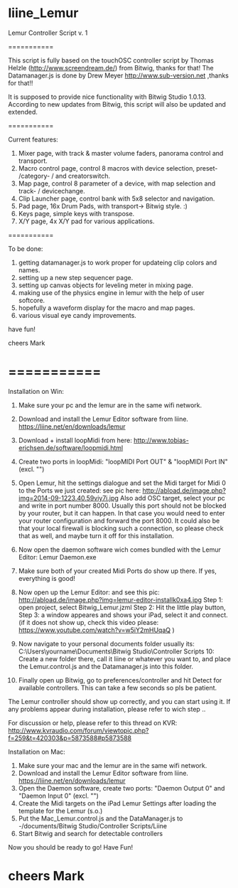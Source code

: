 liine_Lemur
===========

Lemur Controller Script v. 1

===========

This script is fully based on the touchOSC controller script by Thomas Helzle (http://www.screendream.de/)
from Bitwig, thanks for that!
The Datamanager.js is done by Drew Meyer  http://www.sub-version.net ,thanks for that!!

It is supposed to provide nice functionality with Bitwig Studio 1.0.13.
According to new updates from Bitwig, this script will also be updated and extended.

===========

Current features:

1. Mixer page, with track & master volume faders, panorama control and transport.
2. Macro control page, control 8 macros with device selection, preset- /category- / and creatorswitch.
3. Map page, control 8 parameter of a device, with map selection and track- / devicechange.
4. Clip Launcher page, control bank with 5x8 selector and navigation.
5. Pad page, 16x Drum Pads, with transport-> Bitwig style. :)
6. Keys page, simple keys with transpose.
7. X/Y page, 4x X/Y pad for various applications.

===========

To be done:

1. getting datamanager.js to work proper for updateing clip colors and names.
2. setting up a new step sequencer page.
3. setting up canvas objects for leveling meter in mixing page.
4. making use of the physics engine in lemur with the help of user softcore.
5. hopefully a waveform display for the macro and map pages.
6. various visual eye candy improvements.


have fun!

cheers Mark

===========
===========

Installation on Win:

1. Make sure your pc and the lemur are in the same wifi network.
2. Download and install the Lemur Editor software from liine. https://liine.net/en/downloads/lemur
3. Download + install loopMidi from here: http://www.tobias-erichsen.de/software/loopmidi.html
4. Create two ports in loopMidi: "loopMIDI Port OUT" & "loopMIDI Port IN"  (excl. "")
5. Open Lemur, hit the settings dialogue and set the Midi target for Midi 0 to the Ports we just created:
   see pic here: http://abload.de/image.php?img=2014-09-1223.40.59viy7i.jpg
   Also add OSC target, select your pc and write in port number 8000. Usually this port should not be blocked by your 
   router, but it can happen. In that case you would need to enter your router configuration and forward the port 8000. 
   It could also be that your local firewall is blocking such a connection, so please check that as well, 
   and maybe turn it off for this installation.
6. Now open the daemon software wich comes bundled with the Lemur Editor: Lemur Daemon.exe
7. Make sure both of your created Midi Ports do show up there. If yes, everything is good!
8. Now open up the Lemur Editor: and see this pic: http://abload.de/image.php?img=lemur-editor-installk0xa4.jpg
    Step 1: open project, select Bitwig_Lemur.jzml
    Step 2: Hit the little play button,
    Step 3: a window appeares and shows your iPad, select it and connect.
        (if it does not show up, check this video please: https://www.youtube.com/watch?v=w5iY2mHUqaQ )

9. Now navigate to your personal documents folder
   usually its: C:\Users\yourname\Documents\Bitwig Studio\Controller Scripts
10: Create a new folder there, call it liine or whatever you want to, and place the Lemur.control.js
   and the Datamanager.js into this folder.
11. Finally open up Bitwig, go to preferences/controller and hit Detect for available controllers. This can take a few
   seconds so pls be patient.

The Lemur controller should show up correctly, and you can start using it. If any problems appear during installation,
please refer to wich step ..

For discussion or help, please refer to this thread on 
KVR: http://www.kvraudio.com/forum/viewtopic.php?f=259&t=420303&p=5873588#p5873588

Installation on Mac:

1. Make sure your mac and the lemur are in the same wifi network.
2. Download and install the Lemur Editor software from liine. https://liine.net/en/downloads/lemur
3. Open the Daemon software, create two ports:  "Daemon Output 0" and "Daemon Input 0" (excl. "")
4. Create the Midi targets on the iPad Lemur Settings after loading the template for the Lemur (s.o.)
5. Put the Mac_Lemur.control.js and the DataManager.js to -/documents/Bitwig Studio/Controller Scripts/Liine
6. Start Bitwig and search for detectable controllers

Now you should be ready to go! Have Fun!

cheers Mark
=======




